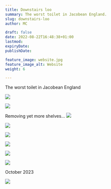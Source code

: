 ```yaml
---
title: Downstairs loo
summary: The worst toilet in Jacobean England.
slug: downstairs-loo
author: MC

draft: false
date: 2022-08-22T16:48:38+01:00
lastmod: 
expiryDate: 
publishDate: 

feature_image: website.jpg
feature_image_alt: Website
weight: 6

---
```


The worst toilet in Jacobean England

![](/images/9427.jpeg)

![](/images/9428.jpeg)




Removing yet more shelves...
![](/images/9464.jpeg)

![](/images/9470.jpeg) 

![](/images/xx94.jpeg) 

![](/images/xx95.jpeg) 

![](/images/xx67.jpeg) 

![](/images/xx68.jpeg) 

October 2023

![](/images/5771.jpeg) 